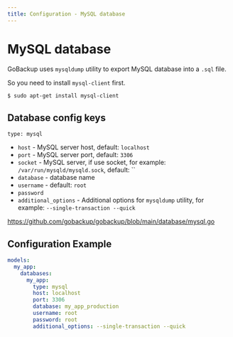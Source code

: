 ```yaml
---
title: Configuration - MySQL database
---
```


# MySQL database

GoBackup uses `mysqldump` utility to export MySQL database into a `.sql` file.

So you need to install `mysql-client` first.

```bash
$ sudo apt-get install mysql-client
```

## Database config keys

`type: mysql`

- `host` - MySQL server host, default: `localhost`
- `port` - MySQL server port, default: `3306`
- `socket` - MySQL server, if use socket, for example: `/var/run/mysqld/mysqld.sock`, default: ``
- `database` - database name
- `username` - default: `root`
- `password`
- `additional_options` - Additional options for `mysqldump` utility, for example: `--single-transaction --quick`

https://github.com/gobackup/gobackup/blob/main/database/mysql.go

## Configuration Example

```yml
models:
  my_app:
    databases:
      my_app:
        type: mysql
        host: localhost
        port: 3306
        database: my_app_production
        username: root
        password: root
        additional_options: --single-transaction --quick
```
